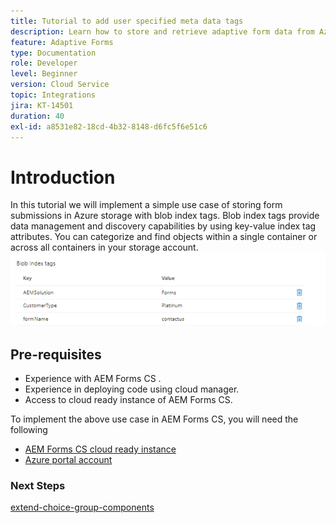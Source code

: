 ```yaml
---
title: Tutorial to add user specified meta data tags
description: Learn how to store and retrieve adaptive form data from Azure storage account.
feature: Adaptive Forms
type: Documentation
role: Developer
level: Beginner
version: Cloud Service
topic: Integrations
jira: KT-14501
duration: 40
exl-id: a8531e82-18cd-4b32-8148-d6fc5f6e51c6
---
```

# Introduction

In this tutorial we will implement a simple use case of storing form submissions in Azure storage with blob index tags. Blob index tags provide data management and discovery capabilities by using key-value index tag attributes. You can categorize and find objects within a single container or across all containers in your storage account.
![blob-index-tags](assets/blob-with-index-tags.png)

## Pre-requisites

* Experience with AEM Forms CS 
.
* Experience in deploying code using cloud manager.
* Access to cloud ready instance of AEM Forms CS.

To implement the above use case in AEM Forms CS, you will need the following

* [AEM Forms CS cloud ready instance](https://experienceleague.adobe.com/docs/experience-manager-learn/cloud-service/forms/developing-for-cloud-service/intellij-and-aem-sync.html?lang=en#set-up-aem-author-instance)
* [Azure portal account](https://portal.azure.com/)


### Next Steps

[extend-choice-group-components](./extend-choice-group-components.md)

